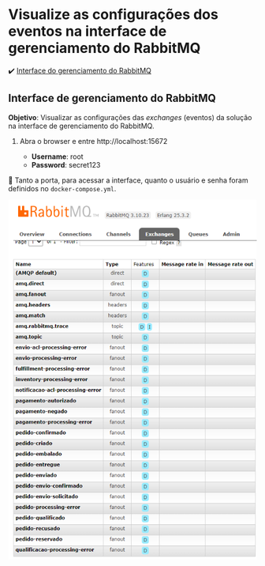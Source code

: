 <h1>Visualize as configurações dos eventos na interface de gerenciamento do RabbitMQ</h1>

:heavy_check_mark: [Interface do gerenciamento do RabbitMQ](#interface-gerenciamento-rabbitmq)

## Interface de gerenciamento do RabbitMQ

**Objetivo**: Visualizar as configurações das _exchanges_ (eventos) da solução na interface de gerenciamento do RabbitMQ. 

1. Abra o browser e entre http://localhost:15672

	* **Username**: root
	* **Password**: secret123
	
:loudspeaker: Tanto a porta, para acessar a interface, quanto o usuário e senha foram definidos no `docker-compose.yml`.

<img src="/cap10/imagens/interface-gerenciamento-rabbitmq.png">